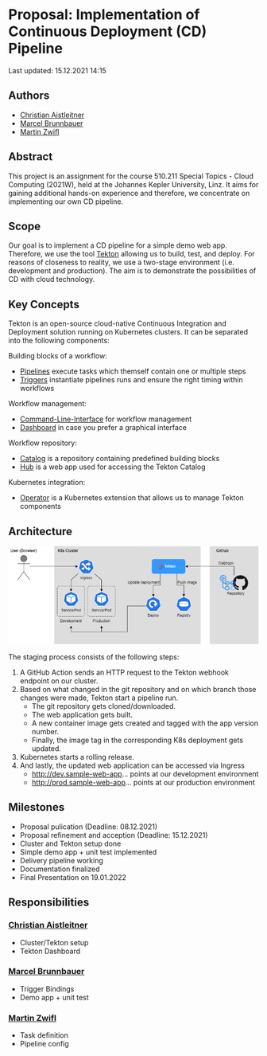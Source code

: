 # Proposal: Implementation of Continuous Deployment (CD) Pipeline

Last updated: 15.12.2021 14:15

## Authors
- [Christian Aistleitner](https://github.com/christianaistleitner)
- [Marcel Brunnbauer](https://github.com/Marcel256)
- [Martin Zwifl](https://github.com/martin-zwifl)

## Abstract
This project is an assignment for the course 510.211 Special Topics - Cloud Computing (2021W), held at the Johannes Kepler University, Linz.
It aims for gaining additional hands-on experience and therefore, we concentrate on implementing our own CD pipeline. 

## Scope
Our goal is to implement a CD pipeline for a simple demo web app.
Therefore, we use the tool [Tekton](https://tekton.dev/) allowing us to build, test, and deploy.
For reasons of closeness to reality, we use a two-stage environment (i.e. development and production).
The aim is to demonstrate the possibilities of CD with cloud technology.

## Key Concepts
Tekton is an open-source cloud-native Continuous Integration and Deployment solution running on Kubernetes clusters. It can be separated into the following components:

Building blocks of a workflow:
- [Pipelines](https://tekton.dev/docs/pipelines) execute tasks which themself contain one or multiple steps
- [Triggers](https://tekton.dev/docs/triggers) instantiate pipelines runs and ensure the right timing within workflows

Workflow management:
- [Command-Line-Interface](https://tekton.dev/docs/cli) for workflow management
- [Dashboard](https://tekton.dev/docs/dashboard) in case you prefer a graphical interface

Workflow repository:
- [Catalog](https://tekton.dev/docs/catalog) is a repository containing predefined building blocks
- [Hub](https://hub.tekton.dev/) is a web app used for accessing the Tekton Catalog

Kubernetes integration:
- [Operator](https://tekton.dev/docs/operator) is a Kubernetes extension that allows us to manage Tekton components

## Architecture
![Architecture Diagram](./assets/arch.png)

The staging process consists of the following steps:
1. A GitHub Action sends an HTTP request to the Tekton webhook endpoint on our cluster.
2. Based on what changed in the git repository and on which branch those changes were made, Tekton start a pipeline run.
    - The git repository gets cloned/downloaded.
    - The web application gets built.
    - A new container image gets created and tagged with the app version number.
    - Finally, the image tag in the corresponding K8s deployment gets updated.
3. Kubernetes starts a rolling release.
4. And lastly, the updated web application can be accessed via Ingress
    - http://dev.sample-web-app... points at our development environment
    - http://prod.sample-web-app... points at our production environment

## Milestones
- Proposal pulication (Deadline: 08.12.2021)
- Proposal refinement and acception (Deadline: 15.12.2021)
- Cluster and Tekton setup done
- Simple demo app + unit test implemented
- Delivery pipeline working
- Documentation finalized
- Final Presentation on 19.01.2022


## Responsibilities

### [Christian Aistleitner](https://github.com/christianaistleitner)
- Cluster/Tekton setup
- Tekton Dashboard

### [Marcel Brunnbauer](https://github.com/Marcel256)
- Trigger Bindings
- Demo app + unit test

### [Martin Zwifl](https://github.com/martin-zwifl)
- Task definition
- Pipeline config
